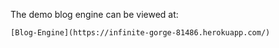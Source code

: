 The demo blog engine can be viewed at:
```
[Blog-Engine](https://infinite-gorge-81486.herokuapp.com/)
```

